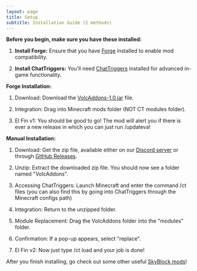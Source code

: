 ```yaml
---
layout: page
title: Setup
subtitle: Installation Guide (2 methods)
---
```


**Before you begin, make sure you have these installed:**

1. **Install Forge:** Ensure that you have [Forge](https://files.minecraftforge.net/net/minecraftforge/forge/index_1.8.9.html) installed to enable mod compatibility.

2. **Install ChatTriggers:** You'll need [ChatTriggers](https://www.chattriggers.com) installed for advanced in-game functionality.

**Forge Installation:**
1. Download: Download the [VolcAddons-1.0.jar](https://raw.githubusercontent.com/zhenga8533/VolcAddons/main/forge/VolcAddons-1.0.jar) file.

2. Integration: Drag into Minecraft mods folder (NOT CT modules folder).

3. El Fin v1: You should be good to go! The mod will alert you if there is ever a new release in which you can just run /updateva!

**Manual Installation:**
1. Download: Get the zip file, available either on our [Discord server](https://discord.gg/ftxB4kG2tw) or through [GitHub Releases](github.com/zhenga8533/VolcAddons/releases/latest).

2. Unzip: Extract the downloaded zip file. You should now see a folder named "VolcAddons".

3. Accessing ChatTriggers: Launch Minecraft and enter the command /ct files (you can also find this by going into ChatTriggers through the Minecraft configs path)

4. Integration: Return to the unzipped folder.

5. Module Replacement: Drag the VolcAddons folder into the "modules" folder.

6. Confirmation: If a pop-up appears, select "replace".

7. El Fin v2: Now just type /ct load and your job is done!

After you finish installing, go check out some other useful [SkyBlock mods](https://sbmw.ca/mod-lists/skyblock-mod-list/)!
